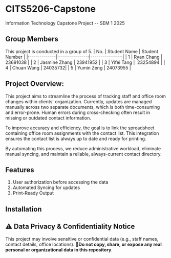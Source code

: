 # CITS5206-Capstone
Information Technology Capstone Project -- SEM 1 2025

## Group Members
This project is conducted in a group of 5.
| No.       | Student Name         | Student Number     |
|:-------------|:--------------:|---------------:|
| 1      | Ryan Chang    | 23691038   |
| 2      | Jasmine Zhang     | 23941952 |
| 3    | Yifei Tang  |  23254894    |
| 4        | Chuan Wang     | 24035732|
| 5    | Yumin Zeng  | 24073955    |

## Project Overview:
This project aims to streamline the process of tracking staff and office room changes within clients' organization. Currently, updates are managed manually across two separate documents, which is both time-consuming and error-prone. Human errors during cross-checking often result in missing or outdated contact information.

To improve accuracy and efficiency, the goal is to link the spreadsheet containing office room assignments with the contact list. This integration ensures the contact list is always up to date and ready for printing. 

By automating this process, we reduce administrative workload, eliminate manual syncing, and maintain a reliable, always-current contact directory.

## Features
1. User authorization before accessing the data
2. Automated Syncing for updates
3. Print-Ready Output
## Installation


## ⚠️ Data Privacy & Confidentiality Notice

This project may involve sensitive or confidential data (e.g., staff names, contact details, office locations). 
🚫**Do not copy, share, or expose any real personal or organizational data in this repository**.
